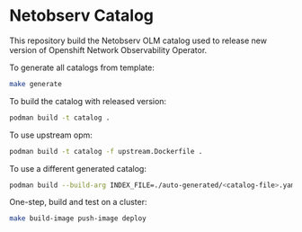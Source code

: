 # Netobserv Catalog

This repository build the Netobserv OLM catalog used to release new version of Openshift Network Observability Operator.

To generate all catalogs from template:
```bash
make generate
```

To build the catalog with released version:
```bash
podman build -t catalog .
```

To use upstream opm:
```bash
podman build -t catalog -f upstream.Dockerfile .
```

To use a different generated catalog:
```bash
podman build --build-arg INDEX_FILE=./auto-generated/<catalog-file>.yaml  -t catalog .
```

One-step, build and test on a cluster:
```bash
make build-image push-image deploy
```
